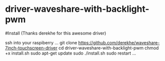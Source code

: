 # driver-waveshare-with-backlight-pwm
#Install (Thanks derekhe for this awesome driver)

ssh into your raspiberry
...
git clone https://github.com/derekhe/waveshare-7inch-touchscreen-driver
cd driver-waveshare-with-backlight-pwm
chmod +x install.sh
sudo apt-get update
sudo ./install.sh
sudo restart
...
